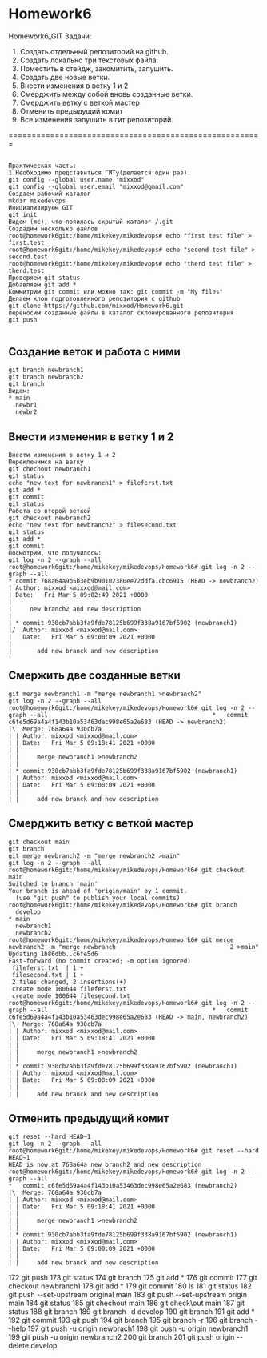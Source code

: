 # Homework6
Homework6_GIT
Задачи:
1. Создать отдельный репозиторий на github.
2. Создать локально три текстовых файла.
3. Поместить в стейдж, закомитить, запушить.
4. Создать две новые ветки.
5. Внести изменения в ветку 1 и 2 
6. Смерджить между собой вновь созданные ветки.
7. Смерджить ветку с веткой мастер
8. Отменить предыдущий комит
9. Все изменения запушить в гит репозиторий.

=======================================================
##
```
Практическая часть:
1.Необходимо представиться ГИТу(делается один раз):
git config --global user.name "mixxod"
git config --global user.email "mixxod@gmail.com"
Создаем рабочий каталог
mkdir mikedevops
Инициализируем GIT
git init
Видем (mc), что пояилась скрытый каталог /.git
Создадим несколько файлов 
root@homework6git:/home/mikekey/mikedevops# echo "first test file" > first.test
root@homework6git:/home/mikekey/mikedevops# echo "second test file" > second.test
root@homework6git:/home/mikekey/mikedevops# echo "therd test file" > therd.test
Проверяем git status
Добавляем git add *
Коммитрим git commit или можно так: git commit -m "My files"
Делаем клон подготовленного репозитория c github
git clone https://github.com/mixxod/Homework6.git
переносим созданные файлы в каталог склонированного репозитория
git push


```
## Создание веток и работа с ними
```
git branch newbranch1
git branch newbranch2
git branch
Видем:
* main
  newbr1
  newbr2
```
## Bнести изменения в ветку 1 и 2
```
Bнести изменения в ветку 1 и 2
Переключимся на ветку
git chechout newbranch1
git status
echo "new text for newbranch1" > fileferst.txt
git add *
git commit
git status
Работа со второй веткой
git checkout newbranch2
echo "new text for newbranch2" > filesecond.txt
git status
git add *
git commit
Посмотрим, что получилось:
git log -n 2 --graph --all
root@homework6git:/home/mikekey/mikedevops/Homework6# git log -n 2 --graph --all
* commit 768a64a9b5b3eb9b90102380ee72ddfa1cbc6915 (HEAD -> newbranch2)
| Author: mixxod <mixxod@mail.com>
| Date:   Fri Mar 5 09:02:49 2021 +0000
|
|     new branch2 and new description
|
| * commit 930cb7abb3fa9fde78125b699f338a9167bf5902 (newbranch1)
|/  Author: mixxod <mixxod@mail.com>
|   Date:   Fri Mar 5 09:00:09 2021 +0000
|
|       add new branck and new description
```

## Смержить две созданные ветки
```
git merge newbranch1 -m "merge newbranch1 >newbranch2"
git log -n 2 --graph --all
root@homework6git:/home/mikekey/mikedevops/Homework6# git log -n 2 --graph --all                                              *   commit c6fe5d69a4a4f143b10a53463dec998e65a2e683 (HEAD -> newbranch2)
|\  Merge: 768a64a 930cb7a
| | Author: mixxod <mixxod@mail.com>
| | Date:   Fri Mar 5 09:18:41 2021 +0000
| |
| |     merge newbranch1 >newbranch2
| |
| * commit 930cb7abb3fa9fde78125b699f338a9167bf5902 (newbranch1)
| | Author: mixxod <mixxod@mail.com>
| | Date:   Fri Mar 5 09:00:09 2021 +0000
| |
| |     add new branck and new description
```

## Смерджить ветку с веткой мастер
```
git checkout main
git branch
git merge newbranch2 -m "merge newbranch2 >main"
git log -n 2 --graph --all
root@homework6git:/home/mikekey/mikedevops/Homework6# git checkout main
Switched to branch 'main'
Your branch is ahead of 'origin/main' by 1 commit.
  (use "git push" to publish your local commits)
root@homework6git:/home/mikekey/mikedevops/Homework6# git branch
  develop
* main
  newbranch1
  newbranch2
root@homework6git:/home/mikekey/mikedevops/Homework6# git merge newbranch2 -m "merge newbranch                                2 >main"
Updating 1b86dbb..c6fe5d6
Fast-forward (no commit created; -m option ignored)
 fileferst.txt  | 1 +
 filesecond.txt | 1 +
 2 files changed, 2 insertions(+)
 create mode 100644 fileferst.txt
 create mode 100644 filesecond.txt
root@homework6git:/home/mikekey/mikedevops/Homework6# git log -n 2 --graph --all                                              *   commit c6fe5d69a4a4f143b10a53463dec998e65a2e683 (HEAD -> main, newbranch2)
|\  Merge: 768a64a 930cb7a
| | Author: mixxod <mixxod@mail.com>
| | Date:   Fri Mar 5 09:18:41 2021 +0000
| |
| |     merge newbranch1 >newbranch2
| |
| * commit 930cb7abb3fa9fde78125b699f338a9167bf5902 (newbranch1)
| | Author: mixxod <mixxod@mail.com>
| | Date:   Fri Mar 5 09:00:09 2021 +0000
| |
| |     add new branck and new description
```

## Отменить предыдущий комит
```
git reset --hard HEAD~1
git log -n 2 --graph --all
root@homework6git:/home/mikekey/mikedevops/Homework6# git reset --hard HEAD~1
HEAD is now at 768a64a new branch2 and new description
root@homework6git:/home/mikekey/mikedevops/Homework6# git log -n 2 --graph --all
*   commit c6fe5d69a4a4f143b10a53463dec998e65a2e683 (newbranch2)
|\  Merge: 768a64a 930cb7a
| | Author: mixxod <mixxod@mail.com>
| | Date:   Fri Mar 5 09:18:41 2021 +0000
| |
| |     merge newbranch1 >newbranch2
| |
| * commit 930cb7abb3fa9fde78125b699f338a9167bf5902 (newbranch1)
| | Author: mixxod <mixxod@mail.com>
| | Date:   Fri Mar 5 09:00:09 2021 +0000
| |
| |     add new branck and new description
```
  172  git push
  173  git status
  174  git branch
  175  git add *
  176  git commit
  177  git checkout newbranch1
  178  git add *
  179  git commit
  180  ls
  181  git status
  182  git push --set-upstream original main
  183  git push --set-upstream origin main
  184  git status
  185  git chechout main
  186  git check\out main
  187  git status
  188  git branch
  189  git branch -d develop
  190  git branch
  191  git add *
  192  git commit
  193  git push
  194  git branch
  195  git branch -r
  196  git branch --help
  197  git push -u origin newbrach1
  198  git push -u origin newbranch1
  199  git push -u origin newbranch2
  200  git branch
  201  git push origin --delete develop

